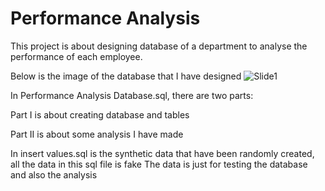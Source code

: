 # Performance Analysis
This project is about designing database of a department to analyse the performance of each employee.

Below is the image of the database that I have designed
![Slide1](https://github.com/Margeratetwx/PerformanceAnalysis/assets/137268542/20d5e44d-1be6-4f7c-bf1d-a310c1e1e670)

In Performance Analysis Database.sql, there are two parts:

Part I is about creating database and tables

Part II is about some analysis I have made

In insert values.sql is the synthetic data that have been randomly created, all the data in this sql file is fake
The data is just for testing the database and also the analysis
